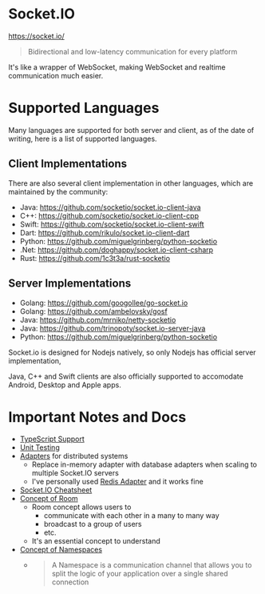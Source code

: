 # Socket.IO

https://socket.io/

> Bidirectional and low-latency communication for every platform

It's like a wrapper of WebSocket, making WebSocket and realtime communication much easier.

# Supported Languages

Many languages are supported for both server and client, as of the date of writing, here is a list of supported languages.

## Client Implementations

There are also several client implementation in other languages, which are maintained by the community:

- Java: https://github.com/socketio/socket.io-client-java
- C++: https://github.com/socketio/socket.io-client-cpp
- Swift: https://github.com/socketio/socket.io-client-swift
- Dart: https://github.com/rikulo/socket.io-client-dart
- Python: https://github.com/miguelgrinberg/python-socketio
- .Net: https://github.com/doghappy/socket.io-client-csharp
- Rust: https://github.com/1c3t3a/rust-socketio

## Server Implementations

- Golang: https://github.com/googollee/go-socket.io
- Golang: https://github.com/ambelovsky/gosf
- Java: https://github.com/mrniko/netty-socketio
- Java: https://github.com/trinopoty/socket.io-server-java
- Python: https://github.com/miguelgrinberg/python-socketio

Socket.io is designed for Nodejs natively, so only Nodejs has official server implementation,

Java, C++ and Swift clients are also officially supported to accomodate Android, Desktop and Apple apps.

# Important Notes and Docs

- [TypeScript Support](https://socket.io/docs/v4/typescript/)
- [Unit Testing](https://socket.io/docs/v4/testing/)
- [Adapters](https://socket.io/docs/v4/adapter/) for distributed systems
  - Replace in-memory adapter with database adapters when scaling to multiple Socket.IO servers
  - I've personally used [Redis Adapter](https://socket.io/docs/v4/redis-adapter/) and it works fine
- [Socket.IO Cheatsheet](https://socket.io/docs/v3/emit-cheatsheet/)
- [Concept of Room](https://socket.io/docs/v3/rooms/)
  - Room concept allows users to
    - communicate with each other in a many to many way
    - broadcast to a group of users
    - etc.
  - It's an essential concept to understand
- [Concept of Namespaces](https://socket.io/docs/v3/namespaces/)
  - > A Namespace is a communication channel that allows you to split the logic of your application over a single shared connection
